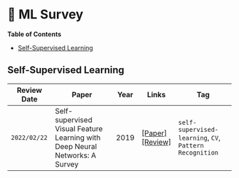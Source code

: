 # :pencil: ML Survey

**Table of Contents**

- [Self-Supervised Learning](#self-supervised-learning)

## **Self-Supervised Learning**

|Review Date|Paper|Year|Links|Tag|
|------|---|---|---|---|
|`2022/02/22`|Self-supervised Visual Feature Learning with Deep Neural Networks: A Survey|2019|[[Paper]](https://arxiv.org/abs/1902.06162)<br/>[[Review]]()|`self-supervised-learning`, `CV`, `Pattern Recognition`|
